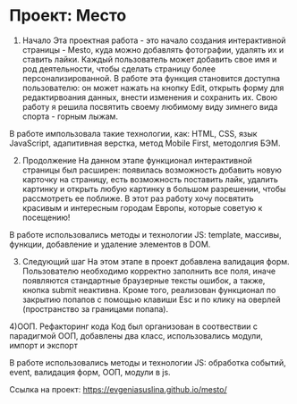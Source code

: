 # Проект: Место

1) Начало
Эта проектная работа - это начало создания интерактивной страницы - Mesto, куда можно добавлять фотографии, удалять их и ставить лайки. Каждый пользователь может добавить свое имя и род деятельности, чтобы сделать страницу более персонализированной. В работе эта функция становится доступна пользователю: он может нажать на кнопку Edit, открыть форму для редактирвоания данных, внести изменения и сохранить их. 
Свою работу я решила посвятить своему любимому виду зимнего вида спорта - горным лыжам. 

В работе импользовала такие технологии, как: HTML, CSS, язык JavaScript, адапитивная верстка, метод Mobile First, методолгия БЭМ.

2) Продолжение
На данном этапе функционал интерактивной страницы был расширен: появилась возможность добавить новую карточку на страницу, есть возможность поставить лайк, удалить картинку и открыть любую картинку в большом разрешении, чтобы рассмотреть ее поближе.
В этот раз работу хочу посвятить красивым и интересным городам Европы, которые советую к посещению!

В работе использовались методы и технологии JS: template, массивы, функции, добавление и удаление элементов в DOM.

3) Следующий шаг
На этом этапе в проект добавлена валидация форм. Пользователю необходимо корректно заполнить все поля, иначе появляются стандартные браузерные тексты ошибок, а также, кнопка submit неактивна. Кроме того, реализован функционал по закрытию попапов с помощью клавиши Esc и по клику на оверлей (пространство за границами попапа).

4)ООП. Рефакторинг кода
Код был организован в соотвествии с парадигмой ООП, добавлены два класс, использовались модули, импорт и экспорт

В работе использовались методы и технологии JS: обработка событий, event, валидация форм, ООП, модули в js.

Ссылка на проект: https://evgeniasuslina.github.io/mesto/


